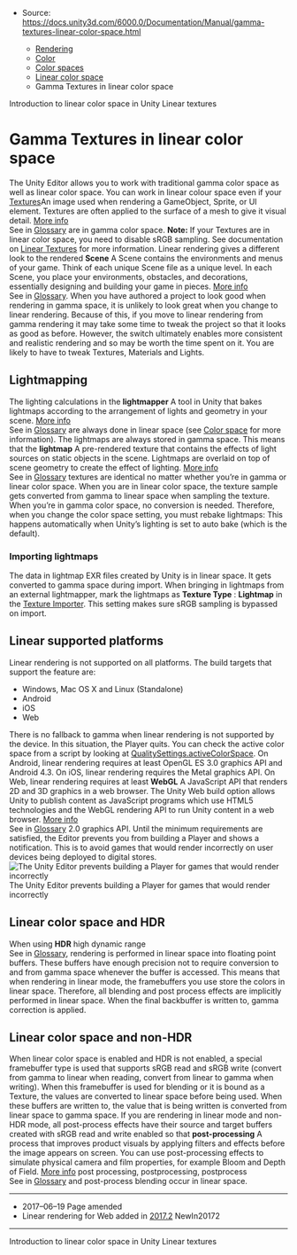 * Source: https://docs.unity3d.com/6000.0/Documentation/Manual/gamma-textures-linear-color-space.html

  * [Rendering](https://docs.unity3d.com/6000.0/Documentation/Manual/rendering-and-post-processing.html)
  * [Color](https://docs.unity3d.com/6000.0/Documentation/Manual/graphics-color.html)
  * [Color spaces](https://docs.unity3d.com/6000.0/Documentation/Manual/color-spaces-landing.html)
  * [Linear color space](https://docs.unity3d.com/6000.0/Documentation/Manual/linear-color-space-landing.html)
  * Gamma Textures in linear color space


[](https://docs.unity3d.com/6000.0/Documentation/Manual/linear-color-space.html)
Introduction to linear color space in Unity
[](https://docs.unity3d.com/6000.0/Documentation/Manual/linear-textures.html)
Linear textures
# Gamma Textures in linear color space
The Unity Editor allows you to work with traditional gamma color space as well as linear color space. You can work in linear colour space even if your [Textures](https://docs.unity3d.com/6000.0/Documentation/Manual/Textures.html)An image used when rendering a GameObject, Sprite, or UI element. Textures are often applied to the surface of a mesh to give it visual detail. [More info](https://docs.unity3d.com/6000.0/Documentation/Manual/class-TextureImporter.html)  
See in [Glossary](https://docs.unity3d.com/6000.0/Documentation/Manual/Glossary.html#texture) are in gamma color space.
**Note:** If your Textures are in linear color space, you need to disable sRGB sampling. See documentation on [Linear Textures](https://docs.unity3d.com/6000.0/Documentation/Manual/linear-textures.html) for more information.
Linear rendering gives a different look to the rendered **Scene** A Scene contains the environments and menus of your game. Think of each unique Scene file as a unique level. In each Scene, you place your environments, obstacles, and decorations, essentially designing and building your game in pieces. [More info](https://docs.unity3d.com/6000.0/Documentation/Manual/CreatingScenes.html)  
See in [Glossary](https://docs.unity3d.com/6000.0/Documentation/Manual/Glossary.html#Scene). When you have authored a project to look good when rendering in gamma space, it is unlikely to look great when you change to linear rendering. Because of this, if you move to linear rendering from gamma rendering it may take some time to tweak the project so that it looks as good as before. However, the switch ultimately enables more consistent and realistic rendering and so may be worth the time spent on it. You are likely to have to tweak Textures, Materials and Lights.
## Lightmapping
The lighting calculations in the **lightmapper** A tool in Unity that bakes lightmaps according to the arrangement of lights and geometry in your scene. [More info](https://docs.unity3d.com/6000.0/Documentation/Manual/Lightmapping.html)  
See in [Glossary](https://docs.unity3d.com/6000.0/Documentation/Manual/Glossary.html#Lightmapper) are always done in linear space (see [Color space](https://docs.unity3d.com/6000.0/Documentation/Manual/color-spaces-landing.html) for more information). The lightmaps are always stored in gamma space. This means that the **lightmap** A pre-rendered texture that contains the effects of light sources on static objects in the scene. Lightmaps are overlaid on top of scene geometry to create the effect of lighting. [More info](https://docs.unity3d.com/6000.0/Documentation/Manual/Lightmapping.html)  
See in [Glossary](https://docs.unity3d.com/6000.0/Documentation/Manual/Glossary.html#Lightmap) textures are identical no matter whether you’re in gamma or linear color space.
When you are in linear color space, the texture sample gets converted from gamma to linear space when sampling the texture. When you’re in gamma color space, no conversion is needed. Therefore, when you change the color space setting, you must rebake lightmaps: This happens automatically when Unity’s lighting is set to auto bake (which is the default).
### Importing lightmaps
The data in lightmap EXR files created by Unity is in linear space. It gets converted to gamma space during import. When bringing in lightmaps from an external lightmapper, mark the lightmaps as **Texture Type** : **Lightmap** in the [Texture Importer](https://docs.unity3d.com/6000.0/Documentation/Manual/class-TextureImporter.html). This setting makes sure sRGB sampling is bypassed on import.
## Linear supported platforms
Linear rendering is not supported on all platforms. The build targets that support the feature are:
  * Windows, Mac OS X and Linux (Standalone)
  * Android
  * iOS
  * Web


There is no fallback to gamma when linear rendering is not supported by the device. In this situation, the Player quits. You can check the active color space from a script by looking at [QualitySettings.activeColorSpace](https://docs.unity3d.com/6000.0/Documentation/ScriptReference/QualitySettings-activeColorSpace.html).
On Android, linear rendering requires at least OpenGL ES 3.0 graphics API and Android 4.3.
On iOS, linear rendering requires the Metal graphics API.
On Web, linear rendering requires at least **WebGL** A JavaScript API that renders 2D and 3D graphics in a web browser. The Unity Web build option allows Unity to publish content as JavaScript programs which use HTML5 technologies and the WebGL rendering API to run Unity content in a web browser. [More info](https://docs.unity3d.com/6000.0/Documentation/Manual/webgl.html)  
See in [Glossary](https://docs.unity3d.com/6000.0/Documentation/Manual/Glossary.html#WebGL) 2.0 graphics API.
Until the minimum requirements are satisfied, the Editor prevents you from building a Player and shows a notification. This is to avoid games that would render incorrectly on user devices being deployed to digital stores.
![The Unity Editor prevents building a Player for games that would render incorrectly](https://docs.unity3d.com/6000.0/Documentation/uploads/Main/LinearRendering-UnityIncorrectRendering.png) The Unity Editor prevents building a Player for games that would render incorrectly
## Linear color space and HDR
When using **HDR** high dynamic range  
See in [Glossary](https://docs.unity3d.com/6000.0/Documentation/Manual/Glossary.html#HDR), rendering is performed in linear space into floating point buffers. These buffers have enough precision not to require conversion to and from gamma space whenever the buffer is accessed. This means that when rendering in linear mode, the framebuffers you use store the colors in linear space. Therefore, all blending and post process effects are implicitly performed in linear space. When the final backbuffer is written to, gamma correction is applied.
## Linear color space and non-HDR
When linear color space is enabled and HDR is not enabled, a special framebuffer type is used that supports sRGB read and sRGB write (convert from gamma to linear when reading, convert from linear to gamma when writing). When this framebuffer is used for blending or it is bound as a Texture, the values are converted to linear space before being used. When these buffers are written to, the value that is being written is converted from linear space to gamma space. If you are rendering in linear mode and non-HDR mode, all post-process effects have their source and target buffers created with sRGB read and write enabled so that **post-processing** A process that improves product visuals by applying filters and effects before the image appears on screen. You can use post-processing effects to simulate physical camera and film properties, for example Bloom and Depth of Field. [More info](https://docs.unity3d.com/6000.0/Documentation/Manual/PostProcessingOverview.html) post processing, postprocessing, postprocess  
See in [Glossary](https://docs.unity3d.com/6000.0/Documentation/Manual/Glossary.html#post-processing) and post-process blending occur in linear space.
* * *
  * 2017–06–19 Page amended 
  * Linear rendering for Web added in [2017.2](https://docs.unity3d.com/2017.2/Documentation/Manual/30_search.html?q=newin20172) NewIn20172


* * *
[](https://docs.unity3d.com/6000.0/Documentation/Manual/linear-color-space.html)
Introduction to linear color space in Unity
[](https://docs.unity3d.com/6000.0/Documentation/Manual/linear-textures.html)
Linear textures
